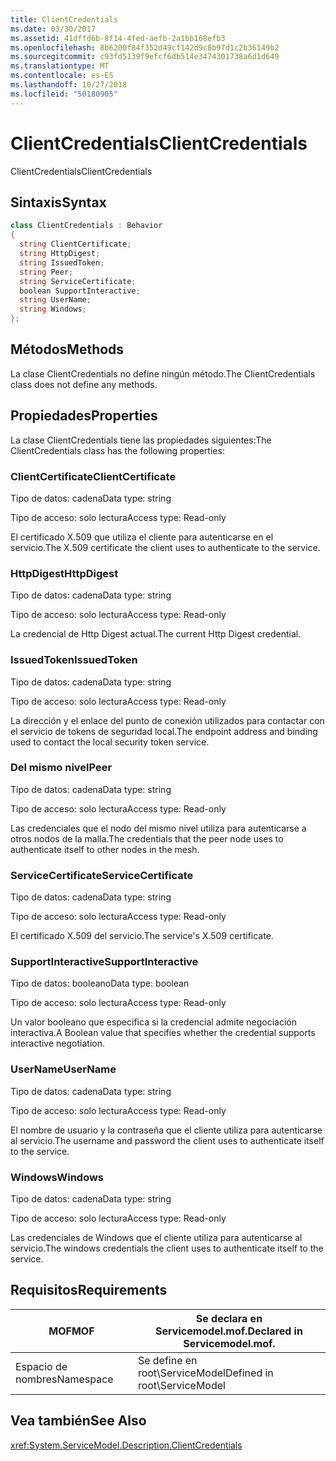 ```yaml
---
title: ClientCredentials
ms.date: 03/30/2017
ms.assetid: 41dffd6b-8f14-4fed-aefb-2a1bb168efb3
ms.openlocfilehash: 8b6200f84f352d49cf142d9c8b97d1c2b36149b2
ms.sourcegitcommit: c93fd5139f9efcf6db514e3474301738a6d1d649
ms.translationtype: MT
ms.contentlocale: es-ES
ms.lasthandoff: 10/27/2018
ms.locfileid: "50180905"
---
```

# <a name="clientcredentials"></a><span data-ttu-id="02231-102">ClientCredentials</span><span class="sxs-lookup"><span data-stu-id="02231-102">ClientCredentials</span></span>
<span data-ttu-id="02231-103">ClientCredentials</span><span class="sxs-lookup"><span data-stu-id="02231-103">ClientCredentials</span></span>  
  
## <a name="syntax"></a><span data-ttu-id="02231-104">Sintaxis</span><span class="sxs-lookup"><span data-stu-id="02231-104">Syntax</span></span>  
  
```csharp
class ClientCredentials : Behavior  
{  
  string ClientCertificate;  
  string HttpDigest;  
  string IssuedToken;  
  string Peer;  
  string ServiceCertificate;  
  boolean SupportInteractive;  
  string UserName;  
  string Windows;  
};  
```  
  
## <a name="methods"></a><span data-ttu-id="02231-105">Métodos</span><span class="sxs-lookup"><span data-stu-id="02231-105">Methods</span></span>  
 <span data-ttu-id="02231-106">La clase ClientCredentials no define ningún método.</span><span class="sxs-lookup"><span data-stu-id="02231-106">The ClientCredentials class does not define any methods.</span></span>  
  
## <a name="properties"></a><span data-ttu-id="02231-107">Propiedades</span><span class="sxs-lookup"><span data-stu-id="02231-107">Properties</span></span>  
 <span data-ttu-id="02231-108">La clase ClientCredentials tiene las propiedades siguientes:</span><span class="sxs-lookup"><span data-stu-id="02231-108">The ClientCredentials class has the following properties:</span></span>  
  
### <a name="clientcertificate"></a><span data-ttu-id="02231-109">ClientCertificate</span><span class="sxs-lookup"><span data-stu-id="02231-109">ClientCertificate</span></span>  
 <span data-ttu-id="02231-110">Tipo de datos: cadena</span><span class="sxs-lookup"><span data-stu-id="02231-110">Data type: string</span></span>  
  
 <span data-ttu-id="02231-111">Tipo de acceso: solo lectura</span><span class="sxs-lookup"><span data-stu-id="02231-111">Access type: Read-only</span></span>  
  
 <span data-ttu-id="02231-112">El certificado X.509 que utiliza el cliente para autenticarse en el servicio.</span><span class="sxs-lookup"><span data-stu-id="02231-112">The X.509 certificate the client uses to authenticate to the service.</span></span>  
  
### <a name="httpdigest"></a><span data-ttu-id="02231-113">HttpDigest</span><span class="sxs-lookup"><span data-stu-id="02231-113">HttpDigest</span></span>  
 <span data-ttu-id="02231-114">Tipo de datos: cadena</span><span class="sxs-lookup"><span data-stu-id="02231-114">Data type: string</span></span>  
  
 <span data-ttu-id="02231-115">Tipo de acceso: solo lectura</span><span class="sxs-lookup"><span data-stu-id="02231-115">Access type: Read-only</span></span>  
  
 <span data-ttu-id="02231-116">La credencial de Http Digest actual.</span><span class="sxs-lookup"><span data-stu-id="02231-116">The current Http Digest credential.</span></span>  
  
### <a name="issuedtoken"></a><span data-ttu-id="02231-117">IssuedToken</span><span class="sxs-lookup"><span data-stu-id="02231-117">IssuedToken</span></span>  
 <span data-ttu-id="02231-118">Tipo de datos: cadena</span><span class="sxs-lookup"><span data-stu-id="02231-118">Data type: string</span></span>  
  
 <span data-ttu-id="02231-119">Tipo de acceso: solo lectura</span><span class="sxs-lookup"><span data-stu-id="02231-119">Access type: Read-only</span></span>  
  
 <span data-ttu-id="02231-120">La dirección y el enlace del punto de conexión utilizados para contactar con el servicio de tokens de seguridad local.</span><span class="sxs-lookup"><span data-stu-id="02231-120">The endpoint address and binding used to contact the local security token service.</span></span>  
  
### <a name="peer"></a><span data-ttu-id="02231-121">Del mismo nivel</span><span class="sxs-lookup"><span data-stu-id="02231-121">Peer</span></span>  
 <span data-ttu-id="02231-122">Tipo de datos: cadena</span><span class="sxs-lookup"><span data-stu-id="02231-122">Data type: string</span></span>  
  
 <span data-ttu-id="02231-123">Tipo de acceso: solo lectura</span><span class="sxs-lookup"><span data-stu-id="02231-123">Access type: Read-only</span></span>  
  
 <span data-ttu-id="02231-124">Las credenciales que el nodo del mismo nivel utiliza para autenticarse a otros nodos de la malla.</span><span class="sxs-lookup"><span data-stu-id="02231-124">The credentials that the peer node uses to authenticate itself to other nodes in the mesh.</span></span>  
  
### <a name="servicecertificate"></a><span data-ttu-id="02231-125">ServiceCertificate</span><span class="sxs-lookup"><span data-stu-id="02231-125">ServiceCertificate</span></span>  
 <span data-ttu-id="02231-126">Tipo de datos: cadena</span><span class="sxs-lookup"><span data-stu-id="02231-126">Data type: string</span></span>  
  
 <span data-ttu-id="02231-127">Tipo de acceso: solo lectura</span><span class="sxs-lookup"><span data-stu-id="02231-127">Access type: Read-only</span></span>  
  
 <span data-ttu-id="02231-128">El certificado X.509 del servicio.</span><span class="sxs-lookup"><span data-stu-id="02231-128">The service's X.509 certificate.</span></span>  
  
### <a name="supportinteractive"></a><span data-ttu-id="02231-129">SupportInteractive</span><span class="sxs-lookup"><span data-stu-id="02231-129">SupportInteractive</span></span>  
 <span data-ttu-id="02231-130">Tipo de datos: booleano</span><span class="sxs-lookup"><span data-stu-id="02231-130">Data type: boolean</span></span>  
  
 <span data-ttu-id="02231-131">Tipo de acceso: solo lectura</span><span class="sxs-lookup"><span data-stu-id="02231-131">Access type: Read-only</span></span>  
  
 <span data-ttu-id="02231-132">Un valor booleano que especifica si la credencial admite negociación interactiva.</span><span class="sxs-lookup"><span data-stu-id="02231-132">A Boolean value that specifies whether the credential supports interactive negotiation.</span></span>  
  
### <a name="username"></a><span data-ttu-id="02231-133">UserName</span><span class="sxs-lookup"><span data-stu-id="02231-133">UserName</span></span>  
 <span data-ttu-id="02231-134">Tipo de datos: cadena</span><span class="sxs-lookup"><span data-stu-id="02231-134">Data type: string</span></span>  
  
 <span data-ttu-id="02231-135">Tipo de acceso: solo lectura</span><span class="sxs-lookup"><span data-stu-id="02231-135">Access type: Read-only</span></span>  
  
 <span data-ttu-id="02231-136">El nombre de usuario y la contraseña que el cliente utiliza para autenticarse al servicio.</span><span class="sxs-lookup"><span data-stu-id="02231-136">The username and password the client uses to authenticate itself to the service.</span></span>  
  
### <a name="windows"></a><span data-ttu-id="02231-137">Windows</span><span class="sxs-lookup"><span data-stu-id="02231-137">Windows</span></span>  
 <span data-ttu-id="02231-138">Tipo de datos: cadena</span><span class="sxs-lookup"><span data-stu-id="02231-138">Data type: string</span></span>  
  
 <span data-ttu-id="02231-139">Tipo de acceso: solo lectura</span><span class="sxs-lookup"><span data-stu-id="02231-139">Access type: Read-only</span></span>  
  
 <span data-ttu-id="02231-140">Las credenciales de Windows que el cliente utiliza para autenticarse al servicio.</span><span class="sxs-lookup"><span data-stu-id="02231-140">The windows credentials the client uses to authenticate itself to the service.</span></span>  
  
## <a name="requirements"></a><span data-ttu-id="02231-141">Requisitos</span><span class="sxs-lookup"><span data-stu-id="02231-141">Requirements</span></span>  
  
|<span data-ttu-id="02231-142">MOF</span><span class="sxs-lookup"><span data-stu-id="02231-142">MOF</span></span>|<span data-ttu-id="02231-143">Se declara en Servicemodel.mof.</span><span class="sxs-lookup"><span data-stu-id="02231-143">Declared in Servicemodel.mof.</span></span>|  
|---------|-----------------------------------|  
|<span data-ttu-id="02231-144">Espacio de nombres</span><span class="sxs-lookup"><span data-stu-id="02231-144">Namespace</span></span>|<span data-ttu-id="02231-145">Se define en root\ServiceModel</span><span class="sxs-lookup"><span data-stu-id="02231-145">Defined in root\ServiceModel</span></span>|  
  
## <a name="see-also"></a><span data-ttu-id="02231-146">Vea también</span><span class="sxs-lookup"><span data-stu-id="02231-146">See Also</span></span>  
 <xref:System.ServiceModel.Description.ClientCredentials>
